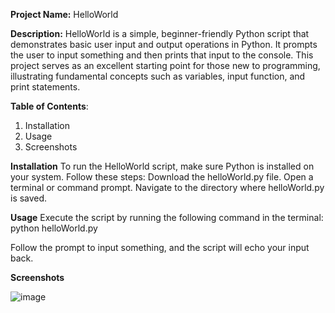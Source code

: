 **Project Name:** HelloWorld

**Description:** HelloWorld is a simple, beginner-friendly Python script that demonstrates basic user input and output operations in Python. It prompts the user to input something and then prints that input to the console. This project serves as an excellent starting point for those new to programming, illustrating fundamental concepts such as variables, input function, and print statements.

**Table of Contents**:
1. Installation
2. Usage
3. Screenshots


**Installation**
To run the HelloWorld script, make sure Python is installed on your system. Follow these steps:
Download the helloWorld.py file.
Open a terminal or command prompt.
Navigate to the directory where helloWorld.py is saved.


**Usage**
Execute the script by running the following command in the terminal:
python helloWorld.py

Follow the prompt to input something, and the script will echo your input back.


**Screenshots**

![image](https://github.com/mxhmoodem/byb_project/assets/142519933/8a7c2af3-efad-41f7-9dab-64b7ef25504e)
